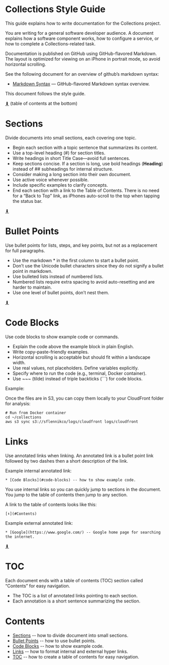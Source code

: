 # Collections Style Guide

This guide explains how to write documentation for the Collections
project.

You are writing for a general software developer audience. A document
explains how a software component works, how to configure a service,
or how to complete a Collections-related task.

Documentation is published on GitHub using GitHub-flavored
Markdown. The layout is optimized for viewing on an iPhone in portrait
mode, so avoid horizontal scrolling.

See the following document for an overview of github’s markdown
syntax:

* [Markdown Syntax](https://docs.github.com/en/get-started/writing-on-github/getting-started-with-writing-and-formatting-on-github/basic-writing-and-formatting-syntax) — GitHub-flavored Markdown syntax overview.

This document follows the style guide.

[⬇](#Contents) (table of contents at the bottom)

# Sections

Divide documents into small sections, each covering one topic.

* Begin each section with a topic sentence that summarizes its content.
* Use a top-level heading (#) for section titles.
* Write headings in short Title Case—avoid full sentences.
* Keep sections concise. If a section is long, use bold headings (**Heading**) instead of ## subheadings for internal structure.
* Consider making a long section into their own document.
* Use active voice whenever possible.
* Include specific examples to clarify concepts.
* End each section with a link to the Table of Contents. There is no need for a “Back to Top” link, as iPhones auto-scroll to the top when tapping the status bar.

[⬇](#Contents)

# Bullet Points

Use bullet points for lists, steps, and key points, but not as a
replacement for full paragraphs.

* Use the markdown * in the first column to start a bullet point.
* Don’t use the Unicode bullet characters since they do not signify a bullet point in markdown.
* Use bulleted lists instead of numbered lists.
* Numbered lists require extra spacing to avoid auto-resetting and are harder to maintain.
* Use one level of bullet points, don’t nest them.

[⬇](#Contents)

# Code Blocks

Use code blocks to show example code or commands.

* Explain the code above the example block in plain English.
* Write copy-paste-friendly examples.
* Horizontal scrolling is acceptable but should fit within a landscape width.
* Use real values, not placeholders. Define variables explicitly.
* Specify where to run the code (e.g., terminal, Docker container).
* Use ~~~ (tilde) instead of triple backticks (```) for code blocks.

Example:

Once the files are in S3, you can copy them locally to your CloudFront
folder for analysis:

~~~
# Run from Docker container
cd ~/collections
aws s3 sync s3://sflennikco/logs/cloudfront logs/cloudfront
~~~

# Links

Use annotated links when linking. An annotated link is a bullet point
link followed by two dashes then a short description of the link.

Example internal annotated link:

~~~
* [Code Blocks](#code-blocks) -- how to show example code.
~~~

You use internal links so you can quickly jump to sections in the
document.  You jump to the table of contents then jump to any section.

A link to the table of contents looks like this:

~~~
[⬇](#Contents)
~~~

Example external annotated link:

~~~
* [Google](https://www.google.com/) -- Google home page for searching the internet.
~~~

[⬇](#Contents)

#  TOC

Each document ends with a table of contents (TOC) section called
“Contents” for easy navigation.

* The TOC is a list of annotated links pointing to each section.
* Each annotation is a short sentence summarizing the section.

# Contents

* [Sections](#section) -- how to divide document into small sections.
* [Bullet Points](#bullet-points) -- how to use bullet points.
* [Code Blocks](#code-blocks) -- how to show example code.
* [Links](#links) -- how to format internal and external hyper links.
* [TOC](#toc) -- how to create a table of contents for easy navigation.
